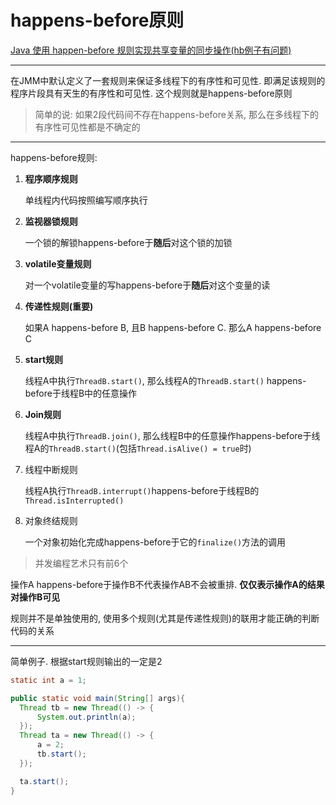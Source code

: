 # happens-before原则

[Java 使用 happen-before 规则实现共享变量的同步操作(hb例子有问题)](http://ifeve.com/java-%e4%bd%bf%e7%94%a8-happen-before-%e8%a7%84%e5%88%99%e5%ae%9e%e7%8e%b0%e5%85%b1%e4%ba%ab%e5%8f%98%e9%87%8f%e7%9a%84%e5%90%8c%e6%ad%a5%e6%93%8d%e4%bd%9c/)

---



在JMM中默认定义了一套规则来保证多线程下的有序性和可见性. 即满足该规则的程序片段具有天生的有序性和可见性. 这个规则就是happens-before原则

>   简单的说: 如果2段代码间不存在happens-before关系, 那么在多线程下的有序性可见性都是不确定的

---



happens-before规则:

1.  **程序顺序规则**

    单线程内代码按照编写顺序执行

2.  **监视器锁规则**

    一个锁的解锁happens-before于**随后**对这个锁的加锁

3.  **volatile变量规则**

    对一个volatile变量的写happens-before于**随后**对这个变量的读

4.  **传递性规则(重要)**

    如果A happens-before B, 且B happens-before C. 那么A happens-before C

5.  **start规则**

    线程A中执行`ThreadB.start()`, 那么线程A的`ThreadB.start()` happens-before于线程B中的任意操作

6.  **Join规则**

    线程A中执行`ThreadB.join()`, 那么线程B中的任意操作happens-before于线程A的`ThreadB.start()`(包括`Thread.isAlive() = true`时)

7.  线程中断规则

    线程A执行`ThreadB.interrupt()`happens-before于线程B的`Thread.isInterrupted()`

8.  对象终结规则

    一个对象初始化完成happens-before于它的`finalize()`方法的调用

>   并发编程艺术只有前6个



操作A happens-before于操作B不代表操作AB不会被重排. **仅仅表示操作A的结果对操作B可见**



规则并不是单独使用的, 使用多个规则(尤其是传递性规则)的联用才能正确的判断代码的关系



---



简单例子. 根据start规则输出的一定是2

```java
static int a = 1;

public static void main(String[] args){
  Thread tb = new Thread(() -> {
      System.out.println(a);
  });
  Thread ta = new Thread(() -> {
      a = 2;
      tb.start();
  });

  ta.start();
}
```